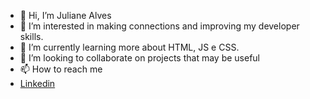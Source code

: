 - 👋 Hi, I’m Juliane Alves
- 👀 I’m interested in making connections and improving my developer skills.
- 🌱 I’m currently learning more about HTML, JS e CSS.
- 💞️ I’m looking to collaborate on projects that may be useful
- 📫 How to reach me 
- [Linkedin](https://www.linkedin.com/in/juliane-alves-43b15987)

<!---
julisevla3/julisevla3 is a ✨ special ✨ repository because its `README.md` (this file) appears on your GitHub profile.
You can click the Preview link to take a look at your changes.
--->
